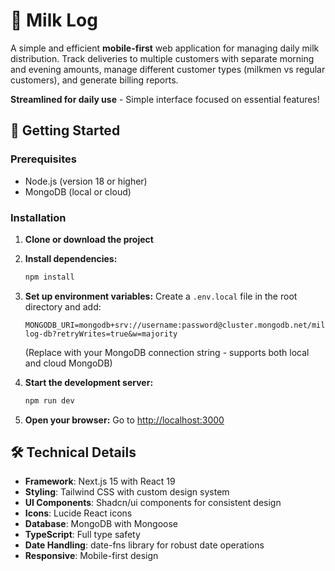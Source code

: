 # 🥛 Milk Log

A simple and efficient **mobile-first** web application for managing daily milk distribution. Track deliveries to multiple customers with separate morning and evening amounts, manage different customer types (milkmen vs regular customers), and generate billing reports.

**Streamlined for daily use** - Simple interface focused on essential features!

## 🚀 Getting Started

### Prerequisites

- Node.js (version 18 or higher)
- MongoDB (local or cloud)

### Installation

1. **Clone or download the project**
2. **Install dependencies:**

   ```bash
   npm install
   ```

3. **Set up environment variables:**
   Create a `.env.local` file in the root directory and add:

   ```
   MONGODB_URI=mongodb+srv://username:password@cluster.mongodb.net/milk-log-db?retryWrites=true&w=majority
   ```

   (Replace with your MongoDB connection string - supports both local and cloud MongoDB)

4. **Start the development server:**

   ```bash
   npm run dev
   ```

5. **Open your browser:**
   Go to [http://localhost:3000](http://localhost:3000)

## 🛠️ Technical Details

- **Framework**: Next.js 15 with React 19
- **Styling**: Tailwind CSS with custom design system
- **UI Components**: Shadcn/ui components for consistent design
- **Icons**: Lucide React icons
- **Database**: MongoDB with Mongoose
- **TypeScript**: Full type safety
- **Date Handling**: date-fns library for robust date operations
- **Responsive**: Mobile-first design
